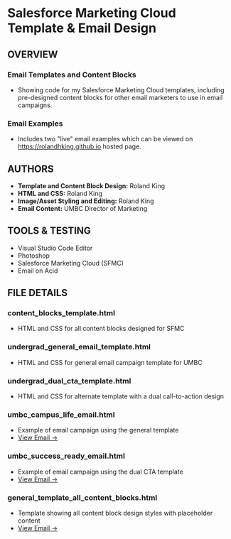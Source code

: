 # Salesforce Marketing Cloud Template & Email Design
## OVERVIEW
### Email Templates and Content Blocks
 * Showing code for my Salesforce Marketing Cloud templates, including pre-designed content blocks for other email marketers to use in email campaigns.
### Email Examples
 * Includes two "live" email examples which can be viewed on https://rolandhking.github.io hosted page.

## AUTHORS
 * **Template and Content Block Design:** Roland King
 * **HTML and CSS:** Roland King
 * **Image/Asset Styling and Editing:** Roland King
 * **Email Content:** UMBC Director of Marketing

## TOOLS & TESTING
* Visual Studio Code Editor
* Photoshop
* Salesforce Marketing Cloud (SFMC)
* Email on Acid

## FILE DETAILS
### content_blocks_template.html
 * HTML and CSS for all content blocks designed for SFMC

### undergrad_general_email_template.html
 * HTML and CSS for general email campaign template for UMBC

### undergrad_dual_cta_template.html
 * HTML and CSS for alternate template with a dual call-to-action design

### umbc_campus_life_email.html
 * Example of email campaign using the general template
 * [View Email →](https://rolandhking.github.io/umbc_campus_life_email.html)

### umbc_success_ready_email.html
 * Example of email campaign using the dual CTA template
 * [View Email →](https://rolandhking.github.io/umbc_success_ready_email.html)

### general_template_all_content_blocks.html
 * Template showing all content block design styles with placeholder content
 * [View Email →](https://rolandhking.github.io/general_template_all_content_blocks.html)
